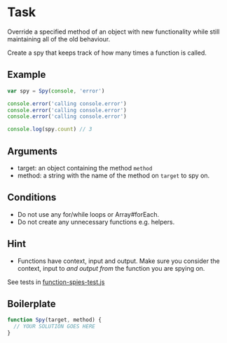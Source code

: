 # Task

Override a specified method of an object with new functionality while still maintaining all of the old behaviour.

Create a spy that keeps track of how many times a function is called.

## Example

```js
var spy = Spy(console, 'error')

console.error('calling console.error')
console.error('calling console.error')
console.error('calling console.error')

console.log(spy.count) // 3
```

## Arguments

* target: an object containing the method `method`
* method: a string with the name of the method on `target` to spy on.

## Conditions

* Do not use any for/while loops or Array#forEach.
* Do not create any unnecessary functions e.g. helpers.

## Hint

* Functions have context, input and output. Make sure you consider the context, input to *and output from* the function you are spying on.

See tests in [function-spies-test.js](https://github.com/SergeyKovalchuk/code-wars/blob/spies-func/katas/function-spies/function-spies-test.js)

## Boilerplate

```js
function Spy(target, method) {
  // YOUR SOLUTION GOES HERE
}
```
